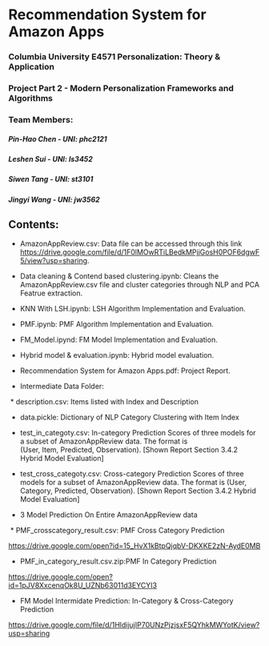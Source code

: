 
# Recommendation System for Amazon Apps

### Columbia University E4571 Personalization: Theory & Application
### Project Part 2 - Modern Personalization Frameworks and Algorithms


### Team Members:
##### Pin-Hao Chen - UNI: phc2121 
##### Leshen Sui - UNI: ls3452
##### Siwen Tang - UNI: st3101
##### Jingyi Wang - UNI: jw3562




## Contents:

+ AmazonAppReview.csv: Data file can be accessed through this link https://drive.google.com/file/d/1F0lMOwRTiLBedkMPjjGosH0POF6dgwF5/view?usp=sharing.

+ Data cleaning & Contend based clustering.ipynb: Cleans the AmazonAppReview.csv file and cluster categories through NLP and PCA Featrue extraction.

+ KNN With LSH.ipynb: LSH Algorithm Implementation and Evaluation.

+ PMF.ipynb: PMF Algorithm Implementation and Evaluation.

+ FM_Model.ipynd: FM Model Implementation and Evaluation.

+ Hybrid model & evaluation.ipynb: Hybrid model evaluation.

+ Recommendation System for Amazon Apps.pdf: Project Report.

+ Intermediate Data Folder:

  * description.csv: Items listed with Index and Description

  * data.pickle: Dictionary of NLP Category Clustering with Item Index

  * test_in_categoty.csv: In-category Prediction Scores of three models for a subset of AmazonAppReview data. The format is   
  (User, Item, Predicted, Observation). [Shown Report Section 3.4.2 Hybrid Model Evaluation]

  * test_cross_categoty.csv: Cross-category Prediction Scores of three models for a subset of AmazonAppReview data. The format 
  is (User, Category, Predicted, Observation). [Shown Report Section 3.4.2 Hybrid Model Evaluation]
  
+ 3 Model Prediction On Entire AmazonAppReview data

  * PMF_crosscategory_result.csv: PMF Cross Category Prediction 
  
  https://drive.google.com/open?id=15_HvX1kBtpQjqbV-DKXKE2zN-AydE0MB
  
  * PMF_in_category_result.csv.zip:PMF In Category Prediction 
  
  https://drive.google.com/open?id=1pJV8XxcenqOk8U_UZNb63011d3EYCYI3

  * FM Model Intermidate Prediction: In-Category & Cross-Category Prediction
  
  https://drive.google.com/file/d/1HldijujIP70UNzPjzjsxF5QYhkMWYotK/view?usp=sharing
